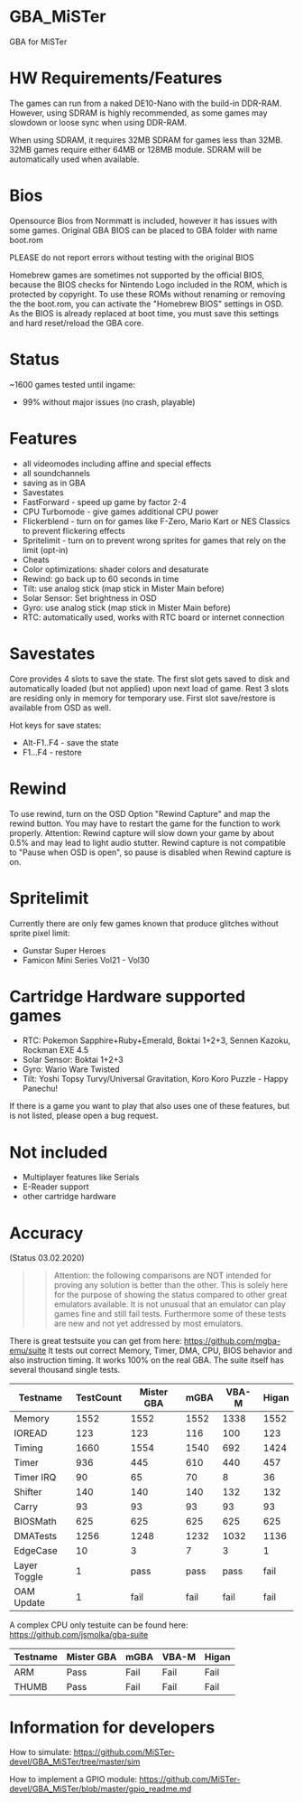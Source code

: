 # GBA_MiSTer
GBA for MiSTer

# HW Requirements/Features
The games can run from a naked DE10-Nano with the build-in DDR-RAM.
However, using SDRAM is highly recommended, as some games may slowdown or loose sync when using DDR-RAM.

When using SDRAM, it requires 32MB SDRAM for games less than 32MB. 32MB games require either 64MB or 128MB module.
SDRAM will be automatically used when available.

# Bios
Opensource Bios from Normmatt is included, however it has issues with some games.
Original GBA BIOS can be placed to GBA folder with name boot.rom

PLEASE do not report errors without testing with the original BIOS

Homebrew games are sometimes not supported by the official BIOS, 
because the BIOS checks for Nintendo Logo included in the ROM, which is protected by copyright.
To use these ROMs without renaming or removing the the boot.rom, 
you can activate the "Homebrew BIOS" settings in OSD.
As the BIOS is already replaced at boot time, you must save this settings and hard reset/reload the GBA core.

# Status
~1600 games tested until ingame:
- 99% without major issues (no crash, playable)

# Features
- all videomodes including affine and special effects
- all soundchannels
- saving as in GBA
- Savestates
- FastForward - speed up game by factor 2-4
- CPU Turbomode - give games additional CPU power
- Flickerblend - turn on for games like F-Zero, Mario Kart or NES Classics to prevent flickering effects
- Spritelimit - turn on to prevent wrong sprites for games that rely on the limit (opt-in)
- Cheats
- Color optimizations: shader colors and desaturate
- Rewind: go back up to 60 seconds in time
- Tilt: use analog stick (map stick in Mister Main before)
- Solar Sensor: Set brightness in OSD
- Gyro: use analog stick (map stick in Mister Main before)
- RTC: automatically used, works with RTC board or internet connection

# Savestates
Core provides 4 slots to save the state. The first slot gets saved to disk and automatically loaded (but not applied)
upon next load of game. Rest 3 slots are residing only in memory for temporary use.
First slot save/restore is available from OSD as well. 


Hot keys for save states:
- Alt-F1..F4 - save the state
- F1...F4 - restore

# Rewind
To use rewind, turn on the OSD Option "Rewind Capture" and map the rewind button.
You may have to restart the game for the function to work properly.
Attention: Rewind capture will slow down your game by about 0.5% and may lead to light audio stutter.
Rewind capture is not compatible to "Pause when OSD is open", so pause is disabled when Rewind capture is on.

# Spritelimit
Currently there are only few games known that produce glitches without sprite pixel limit:
- Gunstar Super Heroes
- Famicon Mini Series Vol21 - Vol30

# Cartridge Hardware supported games
- RTC: Pokemon Sapphire+Ruby+Emerald, Boktai 1+2+3, Sennen Kazoku, Rockman EXE 4.5
- Solar Sensor: Boktai 1+2+3
- Gyro: Wario Ware Twisted
- Tilt: Yoshi Topsy Turvy/Universal Gravitation, Koro Koro Puzzle - Happy Panechu!

If there is a game you want to play that also uses one of these features, but is not listed, please open a bug request.

# Not included
- Multiplayer features like Serials
- E-Reader support
- other cartridge hardware

# Accuracy

(Status 03.02.2020)

>> Attention: the following comparisons are NOT intended for proving any solution is better than the other.
>> This is solely here for the purpose of showing the status compared to other great emulators available.
>> It is not unusual that an emulator can play games fine and still fail tests. 
>> Furthermore some of these tests are new and not yet addressed by most emulators.

There is great testsuite you can get from here: https://github.com/mgba-emu/suite
It tests out correct Memory, Timer, DMA, CPU, BIOS behavior and also instruction timing. It works 100% on the real GBA.
The suite itself has several thousand single tests.

Testname      | TestCount | Mister GBA| mGBA | VBA-M | Higan
--------------|-----------|-----------|------|-------|-------
Memory        |      1552 |  1552     | 1552 |  1338 | 1552
IOREAD        |       123 |   123     |  116 |   100 |  123
Timing        |      1660 |  1554     | 1540 |   692 | 1424
Timer         |       936 |   445     |  610 |   440 |  457
Timer IRQ     |        90 |    65     |   70 |     8 |   36
Shifter       |       140 |   140     |  140 |   132 |  132
Carry         |        93 |    93     |   93 |    93 |   93
BIOSMath      |       625 |   625     |  625 |   625 |  625
DMATests      |      1256 |  1248     | 1232 |  1032 | 1136
EdgeCase      |        10 |     3     |    7 |     3 |    1
Layer Toggle  |         1 |  pass     | pass |  pass | fail 
OAM Update    |         1 |  fail     | fail |  fail | fail


A complex CPU only testuite can be found here: https://github.com/jsmolka/gba-suite

Testname | Mister GBA| mGBA | VBA-M | Higan
---------|-----------|------|-------|-------
ARM      |  Pass     | Fail |  Fail |  Fail
THUMB    |  Pass     | Fail |  Fail |  Fail

# Information for developers

How to simulate:
https://github.com/MiSTer-devel/GBA_MiSTer/tree/master/sim

How to implement a GPIO module:
https://github.com/MiSTer-devel/GBA_MiSTer/blob/master/gpio_readme.md
